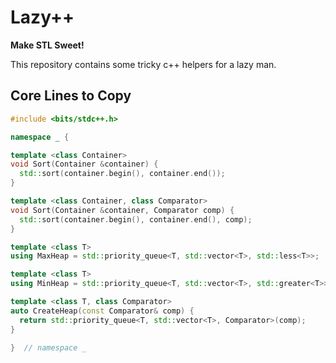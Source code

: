 # Lazy++

**Make STL Sweet!**

This repository contains some tricky c++ helpers for a lazy man.

## Core Lines to Copy

```cpp
#include <bits/stdc++.h>

namespace _ {

template <class Container>
void Sort(Container &container) {
  std::sort(container.begin(), container.end());
}

template <class Container, class Comparator>
void Sort(Container &container, Comparator comp) {
  std::sort(container.begin(), container.end(), comp);
}

template <class T>
using MaxHeap = std::priority_queue<T, std::vector<T>, std::less<T>>;

template <class T>
using MinHeap = std::priority_queue<T, std::vector<T>, std::greater<T>>;

template <class T, class Comparator>
auto CreateHeap(const Comparator& comp) {
  return std::priority_queue<T, std::vector<T>, Comparator>(comp);
}

}  // namespace _
```
